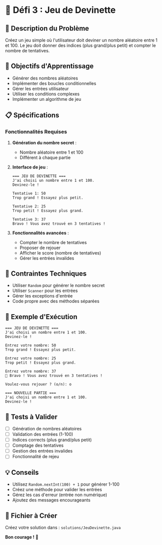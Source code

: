 # 🎯 Défi 3 : Jeu de Devinette

## 📝 Description du Problème

Créez un jeu simple où l'utilisateur doit deviner un nombre aléatoire entre 1 et 100. Le jeu doit donner des indices (plus grand/plus petit) et compter le nombre de tentatives.

## 🎯 Objectifs d'Apprentissage

- Générer des nombres aléatoires
- Implémenter des boucles conditionnelles
- Gérer les entrées utilisateur
- Utiliser les conditions complexes
- Implémenter un algorithme de jeu

## 📋 Spécifications

### Fonctionnalités Requises

1. **Génération du nombre secret** :
   - Nombre aléatoire entre 1 et 100
   - Différent à chaque partie

2. **Interface de jeu** :
   ```
   === JEU DE DEVINETTE ===
   J'ai choisi un nombre entre 1 et 100.
   Devinez-le !
   
   Tentative 1: 50
   Trop grand ! Essayez plus petit.
   
   Tentative 2: 25
   Trop petit ! Essayez plus grand.
   
   Tentative 3: 37
   Bravo ! Vous avez trouvé en 3 tentatives !
   ```

3. **Fonctionnalités avancées** :
   - Compter le nombre de tentatives
   - Proposer de rejouer
   - Afficher le score (nombre de tentatives)
   - Gérer les entrées invalides

## 🔧 Contraintes Techniques

- Utiliser `Random` pour générer le nombre secret
- Utiliser `Scanner` pour les entrées
- Gérer les exceptions d'entrée
- Code propre avec des méthodes séparées

## 📝 Exemple d'Exécution

```
=== JEU DE DEVINETTE ===
J'ai choisi un nombre entre 1 et 100.
Devinez-le !

Entrez votre nombre: 50
Trop grand ! Essayez plus petit.

Entrez votre nombre: 25
Trop petit ! Essayez plus grand.

Entrez votre nombre: 37
🎉 Bravo ! Vous avez trouvé en 3 tentatives !

Voulez-vous rejouer ? (o/n): o

=== NOUVELLE PARTIE ===
J'ai choisi un nombre entre 1 et 100.
Devinez-le !
```

## 🧪 Tests à Valider

- [ ] Génération de nombres aléatoires
- [ ] Validation des entrées (1-100)
- [ ] Indices corrects (plus grand/plus petit)
- [ ] Comptage des tentatives
- [ ] Gestion des entrées invalides
- [ ] Fonctionnalité de rejeu

## 💡 Conseils

- Utilisez `Random.nextInt(100) + 1` pour générer 1-100
- Créez une méthode pour valider les entrées
- Gérez les cas d'erreur (entrée non numérique)
- Ajoutez des messages encourageants

## 🎯 Fichier à Créer

Créez votre solution dans : `solutions/JeuDevinette.java`

**Bon courage !** 🚀
